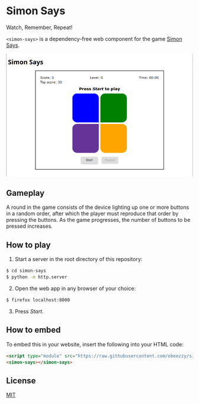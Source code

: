 # Simon Says

Watch, Remember, Repeat!

`<simon-says>` is a dependency-free web component for the game [Simon Says][simon-says].

![Screenshot of Simon Says game](media/simon-says.png)

## Gameplay

A round in the game consists of the device lighting up one or more buttons in a random order, after which the player must reproduce that order by pressing the buttons. As the game progresses, the number of buttons to be pressed increases.

## How to play

1. Start a server in the root directory of this repository:
```bash
$ cd simon-says
$ python -m http.server
```
2. Open the web app in any browser of your choice:
```bash
$ firefox localhost:8000
```
3. Press _Start_.

## How to embed

To embed this in your website, insert the following into your HTML code:

```html
<script type="module" src="https://raw.githubusercontent.com/obeezzy/simon-says/refs/heads/main/simon-says.js"></script>
<simon-says></simon-says>
```

## License

[MIT][mit]

[simon-says]: https://en.wikipedia.org/wiki/Simon_Says "Simon Says - Wikipedia"
[simon]: https://en.wikipedia.org/wiki/Simon_(game) "Simon (game) - Wikipedia"
[mit]: https://choosealicense.com/licenses/mit/ "MIT License"
